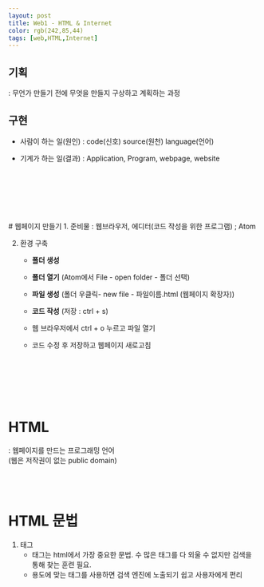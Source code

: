 ```yaml
---
layout: post
title: Web1 - HTML & Internet
color: rgb(242,85,44)
tags: [web,HTML,Internet]
---
```

## 기획
: 무언가 만들기 전에 무엇을 만들지 구상하고 계획하는 과정

## 구현
- 사람이 하는 일(원인) : code(신호) source(원천) language(언어)

- 기계가 하는 일(결과) : Application, Program, webpage, website  
<br>
<br>
<br>
<br>
<br>
<br>
# 웹페이지 만들기
 1. 준비물 : 웹브라우저,
에디터(코드 작성을 위한 프로그램) ; Atom

 2. 환경 구축 
    - **폴더 생성**

    - **폴더 열기** (Atom에서 File - open folder - 폴더 선택)

    - **파일 생성** (폴더 우클릭- new file - 파일이름.html (웹페이지 확장자))

    - **코드 작성** (저장 : ctrl + s)

    - 웹 브라우저에서 ctrl + o 누르고 파일 열기

    - 코드 수정 후 저장하고 웹페이지 새로고침

<br>
<br>
<br>
<br>
<br>

# HTML
: 웹페이지를 만드는 프로그래밍 언어  
(웹은 저작권이 없는 public domain)
<br>
<br>
<br>
<br>

# HTML 문법
1. 태그
    * 태그는 html에서 가장 중요한 문법. 수 많은 태그를 다 외울 수 없지만 검색을 통해 찾는 훈련 필요.
    * 용도에 맞는 태그를 사용하면 검색 엔진에 노출되기 쉽고 사용자에게 편리

 

 
